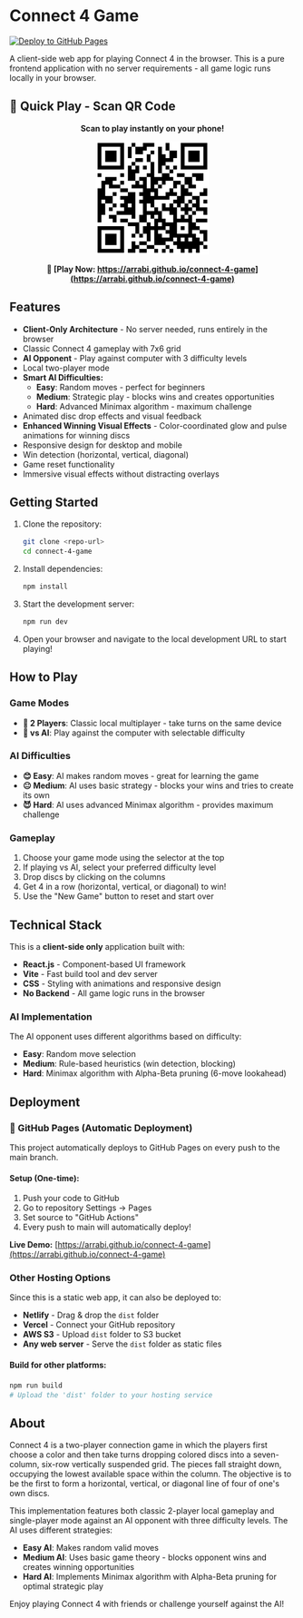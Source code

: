 # Connect 4 Game

[![Deploy to GitHub Pages](https://github.com/arrabi/connect-4-game/actions/workflows/deploy.yml/badge.svg)](https://github.com/arrabi/connect-4-game/actions/workflows/deploy.yml)

A client-side web app for playing Connect 4 in the browser. This is a pure frontend application with no server requirements - all game logic runs locally in your browser.

## 📱 Quick Play - Scan QR Code

<div align="center">

**Scan to play instantly on your phone!**

<img src="qr-code.svg" alt="QR Code for Connect 4 Game" width="200" height="200" style="max-width: 100%; height: auto;">

**🔗 [Play Now: https://arrabi.github.io/connect-4-game](https://arrabi.github.io/connect-4-game)**

</div>

## Features

- **Client-Only Architecture** - No server needed, runs entirely in the browser
- Classic Connect 4 gameplay with 7x6 grid
- **AI Opponent** - Play against computer with 3 difficulty levels
- Local two-player mode
- **Smart AI Difficulties:**
  - **Easy**: Random moves - perfect for beginners
  - **Medium**: Strategic play - blocks wins and creates opportunities
  - **Hard**: Advanced Minimax algorithm - maximum challenge
- Animated disc drop effects and visual feedback
- **Enhanced Winning Visual Effects** - Color-coordinated glow and pulse animations for winning discs
- Responsive design for desktop and mobile
- Win detection (horizontal, vertical, diagonal)
- Game reset functionality
- Immersive visual effects without distracting overlays

## Getting Started

1. Clone the repository:
   ```sh
   git clone <repo-url>
   cd connect-4-game
   ```

2. Install dependencies:
   ```sh
   npm install
   ```

3. Start the development server:
   ```sh
   npm run dev
   ```

4. Open your browser and navigate to the local development URL to start playing!

## How to Play

### Game Modes
- **👥 2 Players**: Classic local multiplayer - take turns on the same device
- **🤖 vs AI**: Play against the computer with selectable difficulty

### AI Difficulties
- **😊 Easy**: AI makes random moves - great for learning the game
- **😐 Medium**: AI uses basic strategy - blocks your wins and tries to create its own
- **😈 Hard**: AI uses advanced Minimax algorithm - provides maximum challenge

### Gameplay
1. Choose your game mode using the selector at the top
2. If playing vs AI, select your preferred difficulty level
3. Drop discs by clicking on the columns
4. Get 4 in a row (horizontal, vertical, or diagonal) to win!
5. Use the "New Game" button to reset and start over

## Technical Stack

This is a **client-side only** application built with:
- **React.js** - Component-based UI framework
- **Vite** - Fast build tool and dev server
- **CSS** - Styling with animations and responsive design
- **No Backend** - All game logic runs in the browser

### AI Implementation
The AI opponent uses different algorithms based on difficulty:
- **Easy**: Random move selection
- **Medium**: Rule-based heuristics (win detection, blocking)
- **Hard**: Minimax algorithm with Alpha-Beta pruning (6-move lookahead)

## Deployment

### 🚀 GitHub Pages (Automatic Deployment)

This project automatically deploys to GitHub Pages on every push to the main branch.

#### Setup (One-time):
1. Push your code to GitHub
2. Go to repository Settings → Pages
3. Set source to "GitHub Actions"
4. Every push to main will automatically deploy!

**Live Demo:** [https://arrabi.github.io/connect-4-game](https://arrabi.github.io/connect-4-game)

### Other Hosting Options

Since this is a static web app, it can also be deployed to:
- **Netlify** - Drag & drop the `dist` folder
- **Vercel** - Connect your GitHub repository  
- **AWS S3** - Upload `dist` folder to S3 bucket
- **Any web server** - Serve the `dist` folder as static files

#### Build for other platforms:
```bash
npm run build
# Upload the 'dist' folder to your hosting service
```

## About

Connect 4 is a two-player connection game in which the players first choose a color and then take turns dropping colored discs into a seven-column, six-row vertically suspended grid. The pieces fall straight down, occupying the lowest available space within the column. The objective is to be the first to form a horizontal, vertical, or diagonal line of four of one's own discs.

This implementation features both classic 2-player local gameplay and single-player mode against an AI opponent with three difficulty levels. The AI uses different strategies:

- **Easy AI**: Makes random valid moves
- **Medium AI**: Uses basic game theory - blocks opponent wins and creates winning opportunities  
- **Hard AI**: Implements Minimax algorithm with Alpha-Beta pruning for optimal strategic play

Enjoy playing Connect 4 with friends or challenge yourself against the AI!
